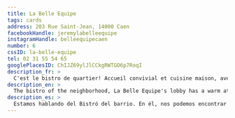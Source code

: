 ```yaml
---
title: La Belle Equipe
tags: cards
address: 203 Rue Saint-Jean, 14000 Caen
facebookHandle: jeremylabelleequipe
instagramHandle: belleequipecaen
number: 6
cssID: la-belle-equipe
tel: 02 31 55 54 65
googlePlacesID: ChIJZ69ylJlCCkgRWTGO6p7RoqI
description_fr: >
  C'est le bistro de quartier! Accueil convivial et cuisine maison, avec des bons produits de saison. On se régale.
description_en: >
  The bistro of the neighborhood, La Belle Equipe's lobby has a warm atmosphere, and every plate is homemade with in-season, locally sourced produce. You've got to try it!
description_es: >
  Estamos hablando del Bistró del barrio. En él, nos podemos encontrar con una atención convivial y una cocina cacera, que hace uso de excelentes productos de temporada. ¡Como para deleitarse!
---
```

